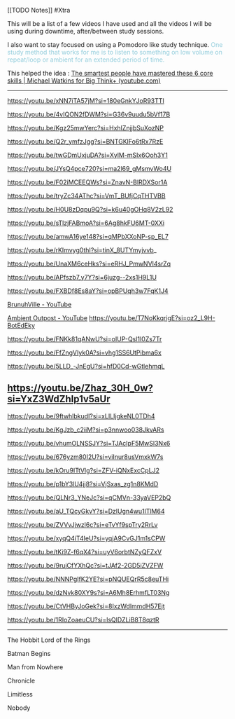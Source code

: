 [[TODO Notes]] #Xtra 

This will be a list of a few videos I have used and all the videos  I will be using during downtime, after/between study sessions. 

I also want to stay focused on using a Pomodoro like study technique. <font color="#92cddc">One study method that works for me is to listen to something on low  volume on repeat/loop or ambient for an extended period of time. </font>

This helped the idea : [The smartest people have mastered these 6 core skills | Michael Watkins for Big Think+ (youtube.com)](https://www.youtube.com/watch?v=32z8Ax1j-Q4)

---
https://youtu.be/xNN7iTA57jM?si=180eGnkYJoR93TTI

https://youtu.be/4vIQON2fDWM?si=G36v9uudu5bVf17B

https://youtu.be/Kgz25mwYerc?si=HxhIZnjjbSuXozNP

https://youtu.be/Q2r_ymfzJgg?si=BNTGKlFo6tRx7RzE

https://youtu.be/twGDmUxjuDA?si=XylM-mSIx6Ooh3Y1

https://youtu.be/JYsQ4pce720?si=ma2l69_gMsmvWo4U

https://youtu.be/F02iMCEEQWs?si=ZnavN-BlRDXSor1A

https://youtu.be/tryZc34AThc?si=VmT_BUfjCqTHTVBB

https://youtu.be/H0U8zDqpu9Q?si=k6u40gOHq8V2zL92

https://youtu.be/sTlzjFABmoA?si=6Ag8hkFU6MT-0XXi

https://youtu.be/amwA16ye148?si=qMPbXXoNP-sp_EL7

https://youtu.be/rKImvyg0thI?si=tinX_8UTYmyjvvb_

https://youtu.be/UnaXM6ceHks?si=eRHJ_PmwNVI4srZq

https://youtu.be/APfszb7_y7Y?si=6juzg--2xs1H9L1U

https://youtu.be/FXBDf8Es8aY?si=opBPUqh3w7FqK1J4

[BrunuhVille - YouTube](https://www.youtube.com/channel/UCZg2-TZBGrwRbuettVf10uw)

[Ambient Outpost - YouTube](https://www.youtube.com/@ambientoutpost)
https://youtu.be/T7NoKkqrigE?si=oz2_L9H-BotEdEky

https://youtu.be/FNKk81qANwU?si=oIUP-Qsl1I0Zs7Tr

https://youtu.be/FfZngVIyk0A?si=vhg1SS6UtPibma6x

https://youtu.be/5LLD_-JnEgU?si=hfD0Cd-wGtlehmqL

https://youtu.be/Zhaz_30H_0w?si=YxZ3WdZhIp1v5aUr
---

https://youtu.be/9ftwhlbkudI?si=xLILIjgkeNL0TDh4

https://youtu.be/KgJzb_c2iiM?si=p3nnwoo038JkvARs

https://youtu.be/vhumOLNSSJY?si=TJAcIpF5MwSl3Nx6

https://youtu.be/676yzm80I2U?si=viInur8usVmxkW7s

https://youtu.be/kOru9ITtVIg?si=ZFV-iQNxExcCpLJ2

https://youtu.be/p1bY3lU4jj8?si=VjSxas_zg1n8KMdD

https://youtu.be/QLNr3_YNeJc?si=qCMVn-33yaVEP2bQ

https://youtu.be/aU_TQcyGkvY?si=DzlUgn4wu1lTlM64

https://youtu.be/ZVVvJjwzl6c?si=eTvYf9spTry2RrLv

https://youtu.be/xyqQ4iT4IeU?si=yqjA9CvGJ1m1sCPW

https://youtu.be/tKi9Z-f6qX4?si=uyV6orbtNZyQFZxV

https://youtu.be/9rujCfYXhQc?si=tJAf2-2GD5iZVZFW

https://youtu.be/NNNPgIfK2YE?si=pNQUEQrR5c8euTHi

https://youtu.be/dzNvk80XY9s?si=A6Mh8ErhmfLT03Ng

https://youtu.be/CtVHByJoGek?si=8IxzWdlmmdH57Ejt

https://youtu.be/1RIoZoaeuCU?si=lsQlDZLiB8T8qztR

---
The Hobbit
Lord of the Rings

Batman Begins

Man from Nowhere

Chronicle

Limitless

Nobody